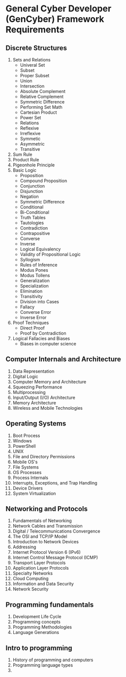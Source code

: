 # General Cyber Developer (GenCyber) Framework Requirements

## Discrete Structures
1. Sets and Relations
    * Univeral Set
    * Subset
    * Proper Subset
    * Union
    * Intersection
    * Absolute Complement
    * Relative Complement
    * Symmetric Difference
    * Performing Set Math
    * Cartesian Product
    * Power Set
    * Relations
    * Reflexive
    * Irreflexive
    * Symmetic
    * Asymmetric
    * Transitive
2. Sum Rule
3. Product Rule
4. Pigeonhole Principle
5. Basic Logic
    * Proposition
    * Compound Proposition
    * Conjunction
    * Disjunction
    * Negation
    * Symmetric Difference
    * Conditional
    * Bi-Conditional
    * Truth Tables
    * Tautologies
    * Contradiction
    * Contrapositive
    * Converse
    * Inverse
    * Logical Equivalency
    * Validity of Propositional Logic
    * Syllogism
    * Rules of Inference
    * Modus Pones
    * Modus Tollens
    * Generalization
    * Specialization
    * Elimination
    * Transitivity
    * Division into Cases
    * Fallacy
    * Converse Error
    * Inverse Error
6. Proof Techniques
    * Direct Proof
    * Proof by Contradiction
7. Logical Fallacies and Biases
    * Biases in computer science

## Computer Internals and Architecture
1. Data Representation
2. Digital Logic
3. Computer Memory and Architecture
4. Squeezing Performance
5. Multiprocessing
6. Input/Output (I/O) Architecture
7. Memory Architecture
8. Wireless and Mobile Technologies

## Operating Systems
1. Boot Process
2. Windows
3. PowerShell
4. UNIX
5. File and Directory Permissions
6. Mobile OS's
7. File Systems
8. OS Processes
9. Process Internals
10. Interrupts, Exceptions, and Trap Handling
11. Device Drivers
12. System Virtualization

## Networking and Protocols
1. Fundamentals of Networking
2. Network Cables and Transmission
3. Digital / Telecommunications Convergence
4. The OSI and TCP/IP Model
5. Introduction to Network Devices
6. Addressing
7. Internet Protocol Version 6 (IPv6)
8. Internet Control Message Protocol (ICMP)
9. Transport Layer Protocols
10. Application Layer Protocols
11. Specialty Networks
12. Cloud Computing
13. Information and Data Security
14. Network Security

## Programming fundamentals
1. Development Life Cycle
2. Programming concepts
3. Programming Methodologies
4. Language Generations

## Intro to programming
1. History of programming and computers
2. Programming language types
3. 
